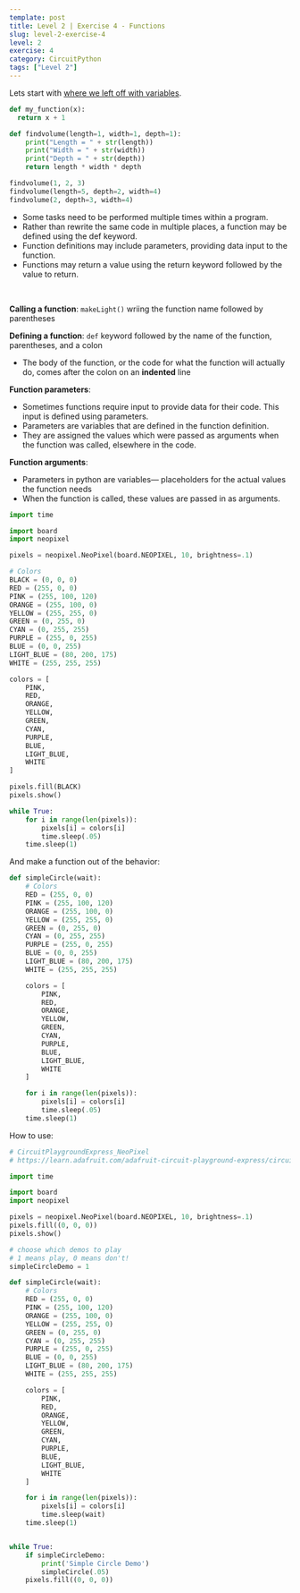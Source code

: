 ```yaml
---
template: post
title: Level 2 | Exercise 4 - Functions
slug: level-2-exercise-4
level: 2
exercise: 4
category: CircuitPython
tags: ["Level 2"]
---
```


Lets start with [where we left off with variables](https://github.com/mimiflynn/cpx-training/blob/master/Level%202%20-%20Intro%20to%20Programming/1-variables/main.py).


```python
def my_function(x):
  return x + 1

def findvolume(length=1, width=1, depth=1):
    print("Length = " + str(length))
    print("Width = " + str(width))
    print("Depth = " + str(depth))
    return length * width * depth

findvolume(1, 2, 3)
findvolume(length=5, depth=2, width=4)
findvolume(2, depth=3, width=4)
```
* Some tasks need to be performed multiple times within a program.
* Rather than rewrite the same code in multiple places, a function may be defined using the def keyword.
* Function definitions may include parameters, providing data input to the function.
* Functions may return a value using the return keyword followed by the value to return.
<br>


**Calling a function**: `makeLight()` wriing the function name followed by parentheses

**Defining a function**: `def` keyword followed by the name of the function, parentheses, and a colon
* The body of the function, or the code for what the function will actually do, comes after the colon on an **indented** line

**Function parameters**:
* Sometimes functions require input to provide data for their code. This input is defined using parameters.
* Parameters are variables that are defined in the function definition.
* They are assigned the values which were passed as arguments when the function was called, elsewhere in the code.

**Function arguments**:
* Parameters in python are variables— placeholders for the actual values the function needs
* When the function is called, these values are passed in as arguments.

```python
import time

import board
import neopixel

pixels = neopixel.NeoPixel(board.NEOPIXEL, 10, brightness=.1)

# Colors
BLACK = (0, 0, 0)
RED = (255, 0, 0)
PINK = (255, 100, 120)
ORANGE = (255, 100, 0)
YELLOW = (255, 255, 0)
GREEN = (0, 255, 0)
CYAN = (0, 255, 255)
PURPLE = (255, 0, 255)
BLUE = (0, 0, 255)
LIGHT_BLUE = (80, 200, 175)
WHITE = (255, 255, 255)

colors = [
    PINK,
    RED,
    ORANGE,
    YELLOW,
    GREEN,
    CYAN,
    PURPLE,
    BLUE,
    LIGHT_BLUE,
    WHITE
]

pixels.fill(BLACK)
pixels.show()

while True:
    for i in range(len(pixels)):
        pixels[i] = colors[i]
        time.sleep(.05)
    time.sleep(1)

```

And make a function out of the behavior:

```python
def simpleCircle(wait):
    # Colors
    RED = (255, 0, 0)
    PINK = (255, 100, 120)
    ORANGE = (255, 100, 0)
    YELLOW = (255, 255, 0)
    GREEN = (0, 255, 0)
    CYAN = (0, 255, 255)
    PURPLE = (255, 0, 255)
    BLUE = (0, 0, 255)
    LIGHT_BLUE = (80, 200, 175)
    WHITE = (255, 255, 255)

    colors = [
        PINK,
        RED,
        ORANGE,
        YELLOW,
        GREEN,
        CYAN,
        PURPLE,
        BLUE,
        LIGHT_BLUE,
        WHITE
    ]

    for i in range(len(pixels)):
        pixels[i] = colors[i]
        time.sleep(.05)
    time.sleep(1)
```

How to use:
```python
# CircuitPlaygroundExpress_NeoPixel
# https://learn.adafruit.com/adafruit-circuit-playground-express/circuitpython-neopixel

import time

import board
import neopixel

pixels = neopixel.NeoPixel(board.NEOPIXEL, 10, brightness=.1)
pixels.fill((0, 0, 0))
pixels.show()

# choose which demos to play
# 1 means play, 0 means don't!
simpleCircleDemo = 1

def simpleCircle(wait):
    # Colors
    RED = (255, 0, 0)
    PINK = (255, 100, 120)
    ORANGE = (255, 100, 0)
    YELLOW = (255, 255, 0)
    GREEN = (0, 255, 0)
    CYAN = (0, 255, 255)
    PURPLE = (255, 0, 255)
    BLUE = (0, 0, 255)
    LIGHT_BLUE = (80, 200, 175)
    WHITE = (255, 255, 255)

    colors = [
        PINK,
        RED,
        ORANGE,
        YELLOW,
        GREEN,
        CYAN,
        PURPLE,
        BLUE,
        LIGHT_BLUE,
        WHITE
    ]

    for i in range(len(pixels)):
        pixels[i] = colors[i]
        time.sleep(wait)
    time.sleep(1)


while True:
    if simpleCircleDemo:
        print('Simple Circle Demo')
        simpleCircle(.05)
    pixels.fill((0, 0, 0))
```
